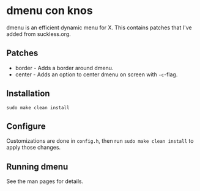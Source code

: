 # dmenu con knos
dmenu is an efficient dynamic menu for X. This contains patches that I've added from suckless.org.

## Patches
* border - Adds a border around dmenu.
* center - Adds an option to center dmenu on screen with `-c`-flag.

## Installation
```
sudo make clean install
```

## Configure
Customizations are done in `config.h`, then run `sudo make clean install` to apply those changes.

## Running dmenu
See the man pages for details.
